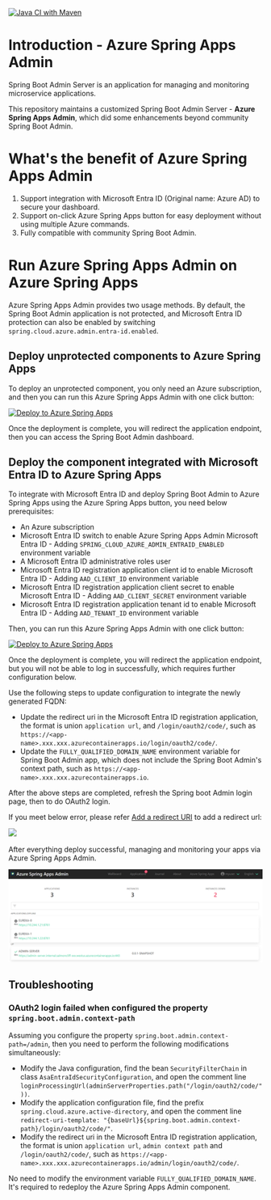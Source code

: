 [![Java CI with Maven](https://github.com/fangjian0423/asa-admin/actions/workflows/maven.yml/badge.svg)](https://github.com/fangjian0423/asa-admin/actions/workflows/maven.yml)

# Introduction - Azure Spring Apps Admin

Spring Boot Admin Server is an application for managing and monitoring microservice applications.

This repository maintains a customized Spring Boot Admin Server - **Azure Spring Apps Admin**, which did some enhancements beyond community Spring Boot Admin.

# What's the benefit of Azure Spring Apps Admin

1. Support integration with Microsoft Entra ID (Original name: Azure AD) to secure your dashboard.
2. Support on-click Azure Spring Apps button for easy deployment without using multiple Azure commands.
3. Fully compatible with community Spring Boot Admin.

# Run Azure Spring Apps Admin on Azure Spring Apps

Azure Spring Apps Admin provides two usage methods. 
By default, the Spring Boot Admin application is not protected, 
and Microsoft Entra ID protection can also be enabled by switching `spring.cloud.azure.admin.entra-id.enabled`.

## Deploy unprotected components to Azure Spring Apps

To deploy an unprotected component, you only need an Azure subscription, and then you can run this Azure Spring Apps Admin with one click button:

<a href="https://yonghui-apps-dev-nubesgen.azuremicroservices.io/deploy.html?url=https://github.com/fangjian0423/asa-admin" data-linktype="external">
<img src="https://user-images.githubusercontent.com/58474919/236122963-8c0857bb-3822-4485-892a-445fa33f1612.png" alt="Deploy to Azure Spring Apps" width="200px" data-linktype="relative-path">
</a>

Once the deployment is complete, you will redirect the application endpoint, then you can access the Spring Boot Admin dashboard.

## Deploy the component integrated with Microsoft Entra ID to Azure Spring Apps

To integrate with Microsoft Entra ID and deploy Spring Boot Admin to Azure Spring Apps using the Azure Spring Apps button, you need below prerequisites:

- An Azure subscription
- Microsoft Entra ID switch to enable Azure Spring Apps Admin Microsoft Entra ID - Adding `SPRING_CLOUD_AZURE_ADMIN_ENTRAID_ENABLED` environment variable
- A Microsoft Entra ID administrative roles user
- Microsoft Entra ID registration application client id to enable Microsoft Entra ID - Adding `AAD_CLIENT_ID` environment variable
- Microsoft Entra ID registration application client secret to enable Microsoft Entra ID - Adding `AAD_CLIENT_SECRET` environment variable
- Microsoft Entra ID registration application tenant id to enable Microsoft Entra ID - Adding `AAD_TENANT_ID` environment variable

Then, you can run this Azure Spring Apps Admin with one click button:

<a href="https://yonghui-apps-dev-nubesgen.azuremicroservices.io/deploy.html?url=https://github.com/fangjian0423/asa-admin" data-linktype="external">
<img src="https://user-images.githubusercontent.com/58474919/236122963-8c0857bb-3822-4485-892a-445fa33f1612.png" alt="Deploy to Azure Spring Apps" width="200px" data-linktype="relative-path">
</a>

Once the deployment is complete, you will redirect the application endpoint, but you will not be able to log in successfully, which requires further configuration below.

Use the following steps to update configuration to integrate the newly generated FQDN:
- Update the redirect uri in the Microsoft Entra ID registration application, the format is union `application url`, and `/login/oauth2/code/`, such as `https://<app-name>.xxx.xxx.azurecontainerapps.io/login/oauth2/code/`.
- Update the `FULLY_QUALIFIED_DOMAIN_NAME` environment variable for Spring Boot Admin app, which does not include the Spring Boot Admin's context path, such as `https://<app-name>.xxx.xxx.azurecontainerapps.io`.

After the above steps are completed, refresh the Spring boot Admin login page, then to do OAuth2 login.

If you meet below error, please refer [Add a redirect URI](https://learn.microsoft.com/en-us/azure/active-directory/develop/quickstart-register-app#add-a-redirect-uri) to add a redirect url:

![](assets/aad-login.png)

After everything deploy successful, managing and monitoring your apps via Azure Spring Apps Admin.

![](assets/dashboard.png)

## Troubleshooting

### OAuth2 login failed when configured the property `spring.boot.admin.context-path`

Assuming you configure the property `spring.boot.admin.context-path=/admin`, then you need to perform the following modifications simultaneously:

- Modify the Java configuration, find the bean `SecurityFilterChain` in class `AsaEntraIdSecurityConfiguration`, and open the comment line `loginProcessingUrl(adminServerProperties.path("/login/oauth2/code/"))`. 
- Modify the application configuration file, find the prefix `spring.cloud.azure.active-directory`, and open the comment line `redirect-uri-template: "{baseUrl}${spring.boot.admin.context-path}/login/oauth2/code/"`. 
- Modify the redirect uri in the Microsoft Entra ID registration application, the format is union `application url`, `admin context path` and `/login/oauth2/code/`, such as `https://<app-name>.xxx.xxx.azurecontainerapps.io/admin/login/oauth2/code/`.

No need to modify the environment variable `FULLY_QUALIFIED_DOMAIN_NAME`. It's required to redeploy the Azure Spring Apps Admin component.
